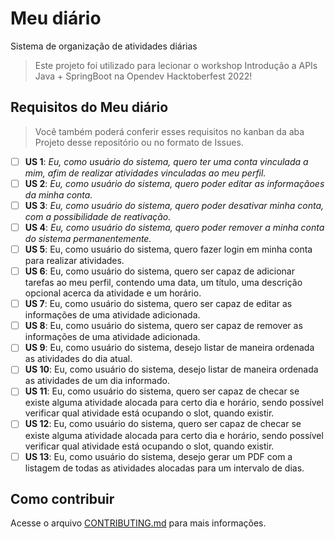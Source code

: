 # Meu diário
Sistema de organização de atividades diárias

> Este projeto foi utilizado para lecionar o workshop Introdução a APIs Java + SpringBoot na Opendev Hacktoberfest 2022!

## Requisitos do Meu diário

> Você também poderá conferir esses requisitos no kanban da aba Projeto desse repositório ou no formato de Issues.

- [ ] **US 1**: *Eu, como usuário do sistema, quero ter uma conta vinculada a mim, afim de realizar atividades vinculadas ao meu perfil.*
- [ ] **US 2**: *Eu, como usuário do sistema, quero poder editar as informaçãoes da minha conta.*
- [ ] **US 3**: *Eu, como usuário do sistema, quero poder desativar minha conta, com a possibilidade de reativação.*
- [ ] **US 4**: *Eu, como usuário do sistema, quero poder remover a minha conta do sistema permanentemente.*
- [ ] **US 5**: Eu, como usuário do sistema, quero fazer login em minha conta para realizar atividades.
- [ ] **US 6**: Eu, como usuário do sistema, quero ser capaz de adicionar tarefas ao meu perfil, contendo uma data, um título, uma descrição opcional acerca da atividade e um horário.
- [ ] **US 7**: Eu, como usuário do sistema, quero ser capaz de editar as informações de uma atividade adicionada.
- [ ] **US 8**: Eu, como usuário do sistema, quero ser capaz de remover as informações de uma atividade adicionada.
- [ ] **US 9**: Eu, como usuário do sistema, desejo listar de maneira ordenada as atividades do dia atual. 
- [ ] **US 10**: Eu, como usuário do sistema, desejo listar de maneira ordenada as atividades de um dia informado.
- [ ] **US 11**: Eu, como usuário do sistema, quero ser capaz de checar se existe alguma atividade alocada para certo dia e horário, sendo possível verificar qual atividade está ocupando o slot, quando existir.
- [ ] **US 12**: Eu, como usuário do sistema, quero ser capaz de checar se existe alguma atividade alocada para certo dia e horário, sendo possível verificar qual atividade está ocupando o slot, quando existir.
- [ ] **US 13**: Eu, como usuário do sistema, desejo gerar um PDF com a listagem de todas as atividades alocadas para um intervalo de dias. 

## Como contribuir
Acesse o arquivo [CONTRIBUTING.md](./CONRTIBUTING.md) para mais informações.
